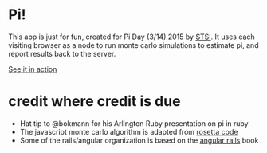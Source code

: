 # Pi!
This app is just for fun, created for Pi Day (3/14) 2015 by [STSI](http://stsiinc.com/). It uses each visiting browser as a node to run monte carlo simulations to estimate pi, and report results back to the server.

[See it in action](http://stsi-piday.herokuapp.com/)

# credit where credit is due
* Hat tip to @bokmann for his Arlington Ruby presentation on pi in ruby
* The javascript monte carlo algorithm is adapted from [rosetta code](http://rosettacode.org/wiki/Monte_Carlo_methods#JavaScript)
* Some of the rails/angular organization is based on the [angular rails](http://angular-rails.com/) book
